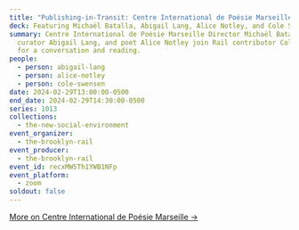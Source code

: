```yaml
---
title: "Publishing-in-Transit: Centre International de Poésie Marseille"
deck: Featuring Michaël Batalla, Abigail Lang, Alice Notley, and Cole Swensen
summary: Centre International de Poésie Marseille Director Michaël Batalla,
  curator Abigail Lang, and poet Alice Notley join Rail contributor Cole Swensen
  for a conversation and reading.
people:
  - person: abigail-lang
  - person: alice-notley
  - person: cole-swensen
date: 2024-02-29T13:00:00-0500
end_date: 2024-02-29T14:30:00-0500
series: 1013
collections:
  - the-new-social-environment
event_organizer:
  - the-brooklyn-rail
event_producer:
  - the-brooklyn-rail
event_id: recxMW5Th1YWB1NFp
event_platform:
  - zoom
soldout: false
---
```

[More on Centre International de Poésie Marseille →](https://cipmarseille.fr/)